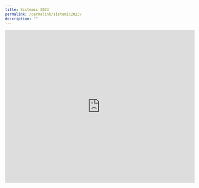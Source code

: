 ```yaml
---
title: Sistemic 2023
permalink: /permalink/sistemic2023/
description: ""
---
```

<iframe src="https://docs.google.com/presentation/d/e/2PACX-1vSHJpL5Z4zDp-H5H-9BedxU_H4nKupNVP1SuVXjSLYDurvubVZnhXdB9AzGs7TCgCXATRiT-H9I_1Yk/embed?start=false&amp;loop=false&amp;delayms=3000" frameborder="0" width="620" height="500" allowfullscreen="true"></iframe>